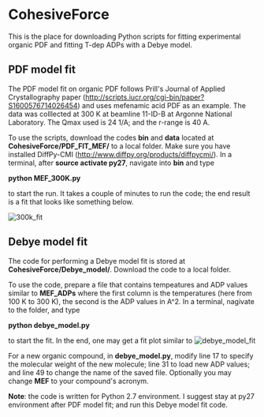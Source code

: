 # CohesiveForce
This is the place for downloading Python scripts for fitting experimental organic PDF and fitting T-dep ADPs with a Debye model.

## PDF model fit 
The PDF model fit on organic PDF follows Prill's Journal of Applied Crystallography paper (http://scripts.iucr.org/cgi-bin/paper?S1600576714026454) and uses mefenamic acid PDF as an example. The data was colllected at 300 K at beamline 11-ID-B at Argonne National Laboratory. The Qmax used is 24 1/A; and the r-range is 40 A. 

To use the scripts, download the codes <b>bin</b> and <b>data</b> located at <b>CohesiveForce/PDF_FIT_MEF/</b> to a local folder. Make sure you have installed DiffPy-CMI (http://www.diffpy.org/products/diffpycmi/). In a terminal, after <b>source activate py27</b>, navigate into <b>bin</b> and type 

<b>python MEF_300K.py</b> 

to start the run. It takes a couple of minutes to run the code; the end result is a fit that looks like something below. 

![300k_fit](https://user-images.githubusercontent.com/8492535/32331660-7a2418da-bfb1-11e7-8889-0811476c92bc.png)

## Debye model fit
The code for performing a Debye model fit is stored at <b>CohesiveForce/Debye_model/</b>. Download the code to a local folder. 

To use the code, prepare a file that contains tempeatures and ADP values similar to <b>MEF_ADPs</b> where the first column is the temperatures (here from 100 K to 300 K), the second is the ADP values in A^2. In a terminal, nagivate to the folder, and type 

<b>python debye_model.py</b>

to start the fit. In the end, one may get a fit plot similar to 
![debye_model_fit](https://user-images.githubusercontent.com/8492535/32331661-7a490ed8-bfb1-11e7-8449-19cc2d3af617.png)

For a new organic compound, in <b>debye_model.py</b>, modify line 17 to specify the molecular weight of the new molecule; line 31 to load new ADP values; and line 49 to change the name of the saved file. Optionally you may change <b>MEF</b> to your compound's acronym. 

<b>Note</b>: the code is written for Python 2.7 environment. I suggest stay at py27 environment after PDF model fit; and run this Debye model fit code. 


